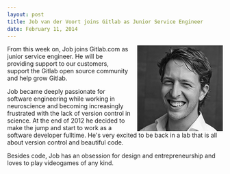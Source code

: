```yaml
---
layout: post
title: Job van der Voort joins Gitlab as Junior Service Engineer
date: February 11, 2014
---
```

<img src="/img/picture_job.png" style="float: right; margin-left: 15px;">

From this week on, Job joins Gitlab.com as junior service engineer. He will be providing support to our customers, support the Gitlab open source community and help grow Gitlab.

Job became deeply passionate for software engineering while working in neuroscience and becoming increasingly frustrated with the lack of version control in science. At the end of 2012 he decided to make the jump and start to work as a software developer fulltime. He's very excited to be back in a lab that is all about version control and beautiful code.

Besides code, Job has an obsession for design and entrepreneurship and loves to play videogames of any kind. 


